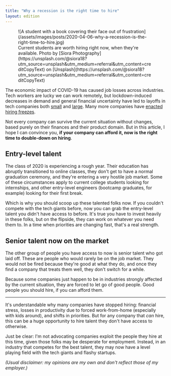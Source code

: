 ```yaml
---
title: "Why a recession is the right time to hire"
layout: edition
---
```


<figure id="cover-img" markdown="1">
![A student with a book covering their face out of frustration](/assets/images/posts/2020-04-06-why-a-recession-is-the-right-time-to-hire.jpg)
<figcaption markdown="1">Current students are worth hiring right now, when they're available. Photo by [Siora Photography](https://unsplash.com/@siora18?utm_source=unsplash&utm_medium=referral&utm_content=creditCopyText) on [Unsplash](https://unsplash.com/@siora18?utm_source=unsplash&utm_medium=referral&utm_content=creditCopyText)
</figcaption>
</figure>

The economic impact of COVID-19 has caused job losses across industries. Tech workers are lucky we can work remotely, but lockdown-induced decreases in demand and general financial uncertainty have led to layoffs in tech companies both [small](https://nyti.ms/2V64Uyf) and [large](https://www.mercurynews.com/2020/03/16/tech-job-cuts-jolt-silicon-valley-companies-cisco-hitachi-vantara/). Many more companies have [enacted hiring freezes](https://candor.co/hiring-freezes/).

Not every company can survive the current situation without changes, based purely on their finances and their product domain. But in this article, I hope I can convince you, **if your company can afford it, now is the right time to double-down on hiring**.

## Entry-level talent

The class of 2020 is experiencing a rough year. Their education has abruptly transitioned to online classes, they don't get to have a normal graduation ceremony, and they're entering a very hostile job market. Some of these circumstances apply to current college students looking for internships, and other entry-level engineers (bootcamp graduates, for example) looking for their first break.

Which is why you should scoop up these talented folks now. If you couldn't compete with the tech giants before, now you can grab the entry-level talent you didn't have access to before. It's true you have to invest heavily in these folks, but on the flipside, they can work on whatever you need them to. In a time when priorities are changing fast, that's a real strength.

## Senior talent now on the market

The other group of people you have access to now is senior talent who got laid off. These are people who would rarely be on the job market. They would not be fired because they're good at what they do, and once they find a company that treats them well, they don't switch for a while.

Because some companies just happen to be in industries strongly affected by the current situation, they are forced to let go of good people. Good people you should hire, if you can afford them.

---

It's understandable why many companies have stopped hiring: financial stress, losses in productivity due to forced work-from-home (especially with kids around), and shifts in priorities. But for any company that _can_ hire, this can be a huge opportunity to hire talent they don't have access to otherwise.

Just be clear: I'm not advocating companies exploit the people they hire at this time, given those folks may be desperate for employment. Instead, in an industry that competes for the best talent, they may now have a level playing field with the tech giants and flashy startups.

_(Usual disclaimer: my opinions are my own and don't reflect those of my employer.)_
